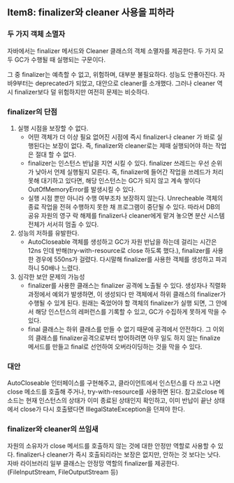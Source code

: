 ## Item8: finalizer와 cleaner 사용을 피하라

### 두 가지 객체 소멸자

자바에서는 finalizer 메서드와 Cleaner 클래스의 객체 소멸자를 제공한다. 두 가지 모두 GC가 수행될 때 실행되는 구문이다.

그 중 finalizer는 예측할 수 없고, 위험하며, 대부분 불필요하다. 성능도 안좋아진다. 자바9부터는 deprecated가 되었고, 대안으로 cleaner를 소개했다. 그러나 cleaner 역시 finalizer보다 덜 위험하지만 여전히 문제는 비슷하다.



### finalizer의 단점

1. 실행 시점을 보장할 수 없다.
   - 어떤 객체가 더 이상 필요 없어진 시점에 즉시 finalizer나 cleaner 가 바로 실행된다는 보장이 없다.
     즉, finalizer와 cleaner로는 제때 실행되어야 하는 작업은 절대 할 수 없다.
   - finalizer는 인스턴스 반납을 지연 시킬 수 있다. finalizer 쓰레드는 우선 순위가 낮아서 언제 실행될지 모른다.
     즉, finalizer에 들어간 작업을 쓰레드가 처리 못해 대기하고 있다면, 해당 인스턴스는 GC가 되지 않고 계속 쌓이다 OutOfMemoryError를 발생시킬 수 있다.
   - 실행 시점 뿐만 아니라 수행 여부조차 보장하지 않는다. Unrecheable 객체의 종료 작업을 전혀 수행하지 못한 채 프로그램이 중단될 수 있다.
     따라서 DB의 공유 자원의 영구 락 해제를 finalizer나 cleaner에게 맡겨 놓으면 분산 시스템 전체가 서서히 멈출 수 있다.
2. 성능의 저하를 유발한다.
   - AutoCloseable 객체를 생성하고 GC가 자원 반납을 하는데 걸리는 시간은 12ns 인데 반해(try-with-resource로 close 하도록 했다.), finalizer를 사용한 경우에 550ns가 걸렸다. 다시말해 finalizer를 사용한 객체를 생성하고 파괴하니 50배나 느렸다.
3. 심각한 보안 문제의 가능성
   - finalizer를 사용한 클래스는 finalizer 공격에 노출될 수 있다. 생성자나 직렬화 과정에서 예외가 발생하면, 이 생성되다 만 객체에서 하위 클래스의 finalizer가 수행될 수 있게 된다.
     원래는 죽었어야 할 객체의 finalizer가 실행 되면, 그 안에서 해당 인스턴스의 레퍼런스를 기록할 수 있고, GC가 수집하게 못하게 막을 수 있다.
   - final 클래스는 하위 클래스를 만들 수 없기 때문에 공격에서 안전하다. 그 이외의 클래스를 finalizer공격으로부터 방어하려면 아무 일도 하지 않는 finalize 메서드를 만들고 final로 선언하여 오버라이딩하는 것을 막을 수 있다.



### 대안

AutoCloseable 인터페이스를 구현해주고, 클라이언트에서 인스턴스를 다 쓰고 나면 close 메소드를 호출해 주거나, try-with-resource를 사용하면 된다. 참고로close 메소드는 현재 인스턴스의 상태가 이미 종료된 상태인지 확인하고, 이미 반납이 끝난 상태에서 close가 다시 호출됐다면 IllegalStateException을 던져야 한다.



### finalizer와 cleaner의 쓰임새

자원의 소유자가 close 메서드를 호출하지 않는 것에 대한 안정만 역할로 사용할 수 있다. 
finalizer나 cleaner가 즉시 호출되리라는 보장은 없지만, 안하는 것 보다는 낫다. 
자바 라이브러리 일부 클래스는 안정망 역할의 finalizer를 제공한다.(FileInputStream, FileOutputStream 등)